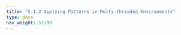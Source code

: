 ```yaml
---
title: "5.1.2 Applying Patterns in Multi-threaded Environments"
type: docs
nav_weight: 51200
---
```

